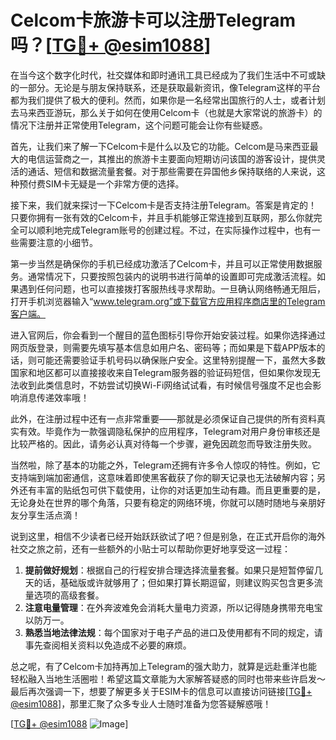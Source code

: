 # Celcom卡旅游卡可以注册Telegram吗？[[TG💪+ @esim1088](https://t.me/s/esim1088)]

在当今这个数字化时代，社交媒体和即时通讯工具已经成为了我们生活中不可或缺的一部分。无论是与朋友保持联系，还是获取最新资讯，像Telegram这样的平台都为我们提供了极大的便利。然而，如果你是一名经常出国旅行的人士，或者计划去马来西亚游玩，那么关于如何在使用Celcom卡（也就是大家常说的旅游卡）的情况下注册并正常使用Telegram，这个问题可能会让你有些疑惑。

首先，让我们来了解一下Celcom卡是什么以及它的功能。Celcom是马来西亚最大的电信运营商之一，其推出的旅游卡主要面向短期访问该国的游客设计，提供灵活的通话、短信和数据流量套餐。对于那些需要在异国他乡保持联络的人来说，这种预付费SIM卡无疑是一个非常方便的选择。

接下来，我们就来探讨一下Celcom卡是否支持注册Telegram。答案是肯定的！只要你拥有一张有效的Celcom卡，并且手机能够正常连接到互联网，那么你就完全可以顺利地完成Telegram账号的创建过程。不过，在实际操作过程中，也有一些需要注意的小细节。

第一步当然是确保你的手机已经成功激活了Celcom卡，并且可以正常使用数据服务。通常情况下，只要按照包装内的说明书进行简单的设置即可完成激活流程。如果遇到任何问题，也可以直接拨打客服热线寻求帮助。一旦确认网络畅通无阻后，打开手机浏览器输入“www.telegram.org”或下载官方应用程序商店里的Telegram客户端。

进入官网后，你会看到一个醒目的蓝色图标引导你开始安装过程。如果你选择通过网页版登录，则需要先填写基本信息如用户名、密码等；而如果是下载APP版本的话，则可能还需要验证手机号码以确保账户安全。这里特别提醒一下，虽然大多数国家和地区都可以直接接收来自Telegram服务器的验证码短信，但如果你发现无法收到此类信息时，不妨尝试切换Wi-Fi网络试试看，有时候信号强度不足也会影响消息传递效率哦！

此外，在注册过程中还有一点非常重要——那就是必须保证自己提供的所有资料真实有效。毕竟作为一款强调隐私保护的应用程序，Telegram对用户身份审核还是比较严格的。因此，请务必认真对待每一个步骤，避免因疏忽而导致注册失败。

当然啦，除了基本的功能之外，Telegram还拥有许多令人惊叹的特性。例如，它支持端到端加密通信，这意味着即使黑客截获了你的聊天记录也无法破解内容；另外还有丰富的贴纸包可供下载使用，让你的对话更加生动有趣。而且更重要的是，无论身处在世界的哪个角落，只要有稳定的网络环境，你就可以随时随地与亲朋好友分享生活点滴！

说到这里，相信不少读者已经开始跃跃欲试了吧？但是别急，在正式开启你的海外社交之旅之前，还有一些额外的小贴士可以帮助你更好地享受这一过程：

1. **提前做好规划**：根据自己的行程安排合理选择流量套餐。如果只是短暂停留几天的话，基础版或许就够用了；但如果打算长期逗留，则建议购买包含更多流量选项的高级套餐。
2. **注意电量管理**：在外奔波难免会消耗大量电力资源，所以记得随身携带充电宝以防万一。
3. **熟悉当地法律法规**：每个国家对于电子产品的进口及使用都有不同的规定，请事先查阅相关资料以免造成不必要的麻烦。

总之呢，有了Celcom卡加持再加上Telegram的强大助力，就算是远赴重洋也能轻松融入当地生活圈啦！希望这篇文章能为大家解答疑惑的同时也带来些许启发～最后再次强调一下，想要了解更多关于ESIM卡的信息可以直接访问链接[[TG💪+ @esim1088](https://t.me/s/esim1088)]，那里汇聚了众多专业人士随时准备为您答疑解惑哦！

[[TG💪+ @esim1088](https://t.me/s/esim1088) ![Image](https://i.postimg.cc/4NQfJmqS/Snipaste-2025-05-13-00-14-12.png)]